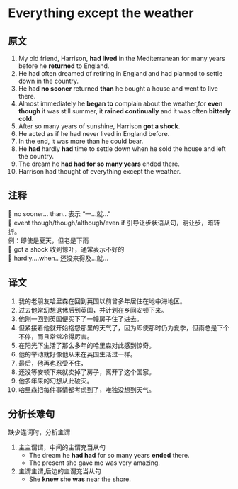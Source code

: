 # Everything except the weather

## 原文

1. My old friend, Harrison, **had lived** in the Mediterranean for many years before he **returned** to England.
2. He had often dreamed of retiring in England and had planned to settle down in the country.
3. He had **no sooner** returned **than** he bought a house and went to live there.
4. Almost immediately he **began to** complain about the weather,for **even though** it was still summer, it **rained continually** and it was often **bitterly cold**.
5. After so many years of sunshine, Harrison **got a shock**.
6. He acted as if he had never lived in England before.
7. In the end, it was more than he could bear.
8. He **had** hardly **had** time to settle down when he sold the house and left the country.
9. The dream he **had had for so many years** ended there.
10. Harrison had thought of everything except the weather.

## 注释

🍉 no sooner... than..  表示 “一...就...”  
🍉 event though/though/although/even if  引导让步状语从句，明让步，暗转折。  
    例：即使是夏天，但老是下雨  
🍉 got a shock 收到惊吓，通常表示不好的  
🍉 hardly....when..  还没来得及...就...

## 译文

1. 我的老朋友哈里森在回到英国以前曾多年居住在地中海地区。
2. 过去他常幻想退休后到英国，并计划在乡间安顿下来。
3. 他刚一回到英国便买下了一幢房子住了进去。
4. 但紧接着他就开始抱怨那里的天气了，因为即使那时仍为夏季，但雨总是下个不停，而且常常冷得厉害。
5. 在阳光下生活了那么多年的哈里森对此感到惊奇。
6. 他的举动就好像他从未在英国生活过一样。
7. 最后，他再也忍受不住，
8. 还没等安顿下来就卖掉了房子，离开了这个国家。
9. 他多年来的幻想从此破灭。
10. 哈里森把每件事情都考虑到了，唯独没想到天气。

## 分析长难句

缺少连词时，分析主谓  

1. 主主谓谓，中间的主谓充当从句
    - The dream he **had had** for so many years **ended** there.
    - The present she gave me was very amazing.
2. 主谓主谓,后边的主谓充当从句
    - She **knew** she **was** near the shore.
